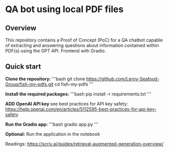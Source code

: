 # QA bot using local PDF files 
## Overview
This repository contains a Proof of Concept (PoC) for a QA chatbot capable of extracting and answering questions about information contained within PDF(s) using the GPT API. Frontend with Gradio. 

## Quick start 
<b>Clone the repository: </b>
'''bash
git clone https://github.com/Leroy-Seafood-Group/fish-my-pdfs.git
cd fish-my-pdfs
'''

<b>Install the required packages:</b> 
'''bash
pip install -r requirements.txt
'''

<b> ADD OpenAI API key </b>
see best practices for API key safety: https://help.openai.com/en/articles/5112595-best-practices-for-api-key-safety

<b> Run the Gradio app: </b>
'''bash
gradio app.py
'''

<b> Optional:</b>
Run the application in the notebook

Readings: https://scriv.ai/guides/retrieval-augmented-generation-overview/
